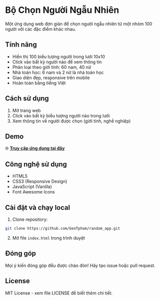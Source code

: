 # Bộ Chọn Người Ngẫu Nhiên

Một ứng dụng web đơn giản để chọn người ngẫu nhiên từ một nhóm 100 người với các đặc điểm khác nhau.

## Tính năng

- Hiển thị 100 biểu tượng người trong lưới 10x10
- Click vào bất kỳ người nào để xem thông tin
- Phân loại theo giới tính: 60 nam, 40 nữ
- Nhà toán học: 6 nam và 2 nữ là nhà toán học
- Giao diện đẹp, responsive trên mobile
- Hoàn toàn bằng tiếng Việt

## Cách sử dụng

1. Mở trang web
2. Click vào bất kỳ biểu tượng người nào trong lưới
3. Xem thông tin về người được chọn (giới tính, nghề nghiệp)

## Demo

🌐 **[Truy cập ứng dụng tại đây](https://GenTpham.github.io/random_app)**

## Công nghệ sử dụng

- HTML5
- CSS3 (Responsive Design)
- JavaScript (Vanilla)
- Font Awesome Icons

## Cài đặt và chạy local

1. Clone repository:
```bash
git clone https://github.com/GenTpham/random_app.git
```

2. Mở file `index.html` trong trình duyệt

## Đóng góp

Mọi ý kiến đóng góp đều được chào đón! Hãy tạo issue hoặc pull request.

## License

MIT License - xem file LICENSE để biết thêm chi tiết. 